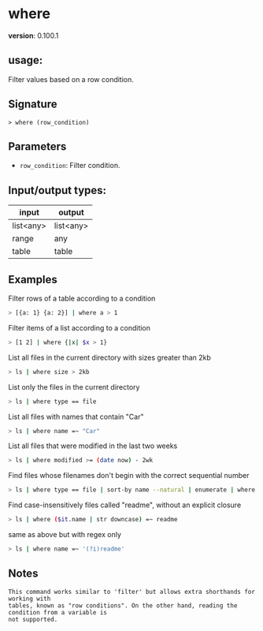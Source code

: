 # where

**version**: 0.100.1

## **usage**:

Filter values based on a row condition.

## Signature

`> where (row_condition)`

## Parameters

- `row_condition`: Filter condition.

## Input/output types:

| input       | output      |
| ----------- | ----------- |
| list\<any\> | list\<any\> |
| range       | any         |
| table       | table       |

## Examples

Filter rows of a table according to a condition

```bash
> [{a: 1} {a: 2}] | where a > 1
```

Filter items of a list according to a condition

```bash
> [1 2] | where {|x| $x > 1}
```

List all files in the current directory with sizes greater than 2kb

```bash
> ls | where size > 2kb
```

List only the files in the current directory

```bash
> ls | where type == file
```

List all files with names that contain "Car"

```bash
> ls | where name =~ "Car"
```

List all files that were modified in the last two weeks

```bash
> ls | where modified >= (date now) - 2wk
```

Find files whose filenames don't begin with the correct sequential number

```bash
> ls | where type == file | sort-by name --natural | enumerate | where {|e| $e.item.name !~ $'^($e.index + 1)' } | each {|| get item }
```

Find case-insensitively files called "readme", without an explicit closure

```bash
> ls | where ($it.name | str downcase) =~ readme
```

same as above but with regex only

```bash
> ls | where name =~ '(?i)readme'
```

## Notes

```text
This command works similar to 'filter' but allows extra shorthands for working with
tables, known as "row conditions". On the other hand, reading the condition from a variable is
not supported.
```
